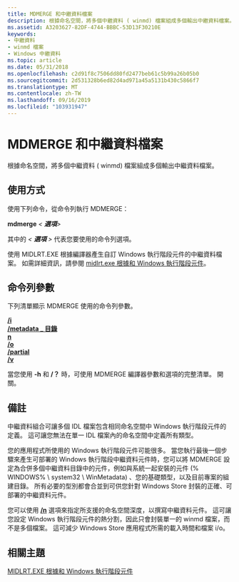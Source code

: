 ```yaml
---
title: MDMERGE 和中繼資料檔案
description: 根據命名空間，將多個中繼資料 ( winmd) 檔案組成多個輸出中繼資料檔案。
ms.assetid: A3203627-82DF-4744-BBBC-53D13F30210E
keywords:
- 中繼資料
- winmd 檔案
- Windows 中繼資料
ms.topic: article
ms.date: 05/31/2018
ms.openlocfilehash: c2d91f8c7506dd80fd2477beb61c5b99a26b05b0
ms.sourcegitcommit: 2d531328b6ed82d4ad971a45a5131b430c5866f7
ms.translationtype: MT
ms.contentlocale: zh-TW
ms.lasthandoff: 09/16/2019
ms.locfileid: "103931947"
---
```

# <a name="mdmerge-and-metadata-files"></a>MDMERGE 和中繼資料檔案

根據命名空間，將多個中繼資料 ( winmd) 檔案組成多個輸出中繼資料檔案。

## <a name="usage"></a>使用方式

使用下列命令，從命令列執行 MDMERGE：

**mdmerge** *< ***選項***>*

其中的 *< ***選項*** >* 代表您要使用的命令列選項。

使用 MIDLRT.EXE 根據編譯器產生自訂 Windows 執行階段元件的中繼資料檔案。 如需詳細資訊，請參閱 [midlrt.exe 根據和 Windows 執行階段元件](midlrt-and-windows-runtime-components.md)。

## <a name="command-line-switches"></a>命令列參數

下列清單顯示 MDMERGE 使用的命令列參數。

<dl>

[**/i**](-mdmerge-i.md)  
[**/metadata \_ 目錄**](-mdmerge-metadata-dir.md)  
[**n**](-mdmerge-n.md)  
[**/o**](-mdmerge-o.md)  
[**/partial**](-mdmerge-partial.md)  
[**/v**](-mdmerge-v.md)  
</dl>

當您使用 **-h** 和 **/？** 時，可使用 MDMERGE 編譯器參數和選項的完整清單。 開關。

## <a name="remarks"></a>備註

中繼資料組合可讓多個 IDL 檔案包含相同命名空間中 Windows 執行階段元件的定義。 這可讓您無法在單一 IDL 檔案內的命名空間中定義所有類型。

您的應用程式所使用的 Windows 執行階段元件可能很多。 當您執行最後一個步驟來產生可部署的 Windows 執行階段中繼資料元件時，您可以將 MDMERGE 設定為合併多個中繼資料目錄中的元件，例如與系統一起安裝的元件 (% WINDOWS% \\ system32 \\ WinMetadata) 、您的基礎類型，以及目前專案的組建目錄。 所有必要的型別都會合並到可供您針對 Windows Store 封裝的正確、可部署的中繼資料元件。

您可以使用 [**/n**](-mdmerge-n.md) 選項來指定所支援的命名空間深度，以撰寫中繼資料元件。 這可讓您設定 Windows 執行階段元件的熱分割，因此只會封裝單一的 winmd 檔案，而不是多個檔案。 這可減少 Windows Store 應用程式所需的載入時間和檔案 i/o。

## <a name="related-topics"></a>相關主題

<dl> <dt>

[MIDLRT.EXE 根據和 Windows 執行階段元件](midlrt-and-windows-runtime-components.md)
</dt> </dl>

 

 




